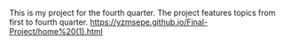 This is my project for the fourth quarter. The project features topics from first to fourth quarter. https://yzmsepe.github.io/Final-Project/home%20(1).html

